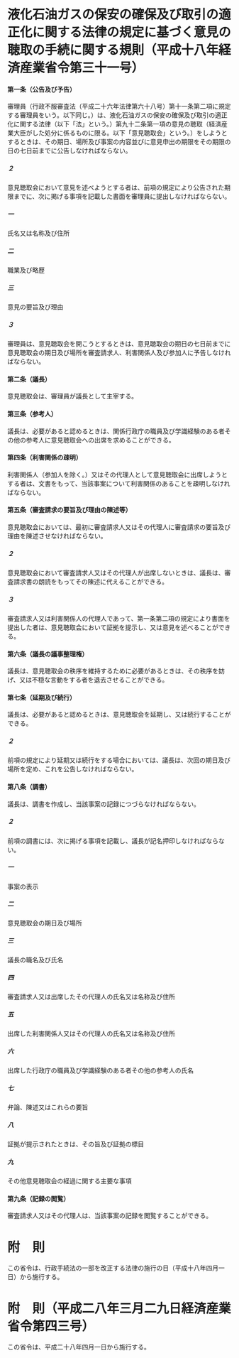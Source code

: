 # 液化石油ガスの保安の確保及び取引の適正化に関する法律の規定に基づく意見の聴取の手続に関する規則（平成十八年経済産業省令第三十一号）
#### 第一条（公告及び予告）
審理員（行政不服審査法（平成二十六年法律第六十八号）第十一条第二項に規定する審理員をいう。以下同じ。）は、液化石油ガスの保安の確保及び取引の適正化に関する法律（以下「法」という。）第九十二条第一項の意見の聴取（経済産業大臣がした処分に係るものに限る。以下「意見聴取会」という。）をしようとするときは、その期日、場所及び事案の内容並びに意見申出の期限をその期限の日の七日前までに公告しなければならない。
##### ２
意見聴取会において意見を述べようとする者は、前項の規定により公告された期限までに、次に掲げる事項を記載した書面を審理員に提出しなければならない。
##### 一
氏名又は名称及び住所
##### 二
職業及び略歴
##### 三
意見の要旨及び理由
##### ３
審理員は、意見聴取会を開こうとするときは、意見聴取会の期日の七日前までに意見聴取会の期日及び場所を審査請求人、利害関係人及び参加人に予告しなければならない。
#### 第二条（議長）
意見聴取会は、審理員が議長として主宰する。
#### 第三条（参考人）
議長は、必要があると認めるときは、関係行政庁の職員及び学識経験のある者その他の参考人に意見聴取会への出席を求めることができる。
#### 第四条（利害関係の疎明）
利害関係人（参加人を除く。）又はその代理人として意見聴取会に出席しようとする者は、文書をもって、当該事案について利害関係のあることを疎明しなければならない。
#### 第五条（審査請求の要旨及び理由の陳述等）
意見聴取会においては、最初に審査請求人又はその代理人に審査請求の要旨及び理由を陳述させなければならない。
##### ２
意見聴取会において審査請求人又はその代理人が出席しないときは、議長は、審査請求書の朗読をもってその陳述に代えることができる。
##### ３
審査請求人又は利害関係人の代理人であって、第一条第二項の規定により書面を提出した者は、意見聴取会において証拠を提示し、又は意見を述べることができる。
#### 第六条（議長の議事整理権）
議長は、意見聴取会の秩序を維持するために必要があるときは、その秩序を妨げ、又は不穏な言動をする者を退去させることができる。
#### 第七条（延期及び続行）
議長は、必要があると認めるときは、意見聴取会を延期し、又は続行することができる。
##### ２
前項の規定により延期又は続行をする場合においては、議長は、次回の期日及び場所を定め、これを公告しなければならない。
#### 第八条（調書）
議長は、調書を作成し、当該事案の記録につづらなければならない。
##### ２
前項の調書には、次に掲げる事項を記載し、議長が記名押印しなければならない。
##### 一
事案の表示
##### 二
意見聴取会の期日及び場所
##### 三
議長の職名及び氏名
##### 四
審査請求人又は出席したその代理人の氏名又は名称及び住所
##### 五
出席した利害関係人又はその代理人の氏名又は名称及び住所
##### 六
出席した行政庁の職員及び学識経験のある者その他の参考人の氏名
##### 七
弁論、陳述又はこれらの要旨
##### 八
証拠が提示されたときは、その旨及び証拠の標目
##### 九
その他意見聴取会の経過に関する主要な事項
#### 第九条（記録の閲覧）
審査請求人又はその代理人は、当該事案の記録を閲覧することができる。
# 附　則
この省令は、行政手続法の一部を改正する法律の施行の日（平成十八年四月一日）から施行する。
# 附　則（平成二八年三月二九日経済産業省令第四三号）
この省令は、平成二十八年四月一日から施行する。
